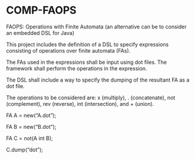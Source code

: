 # COMP-FAOPS

FAOPS: Operations with Finite Automata (an alternative can be to consider an embedded DSL for Java)

This project includes the definition of a DSL to specify expressions consisting of operations over finite automata (FAs).

The FAs used in the expressions shall be input using dot files. The framework shall perform the operations in the expression.

The DSL shall include a way to specify the dumping of the resultant FA as a dot file. 

The operations to be considered are: x (multiply), . (concatenate), not (complement), rev (reverse), int (intersection), and + (union).



FA A = new(“A.dot”);

FA B = new(“B.dot”);

FA C = not(A int B);

C.dump(“dot”);
